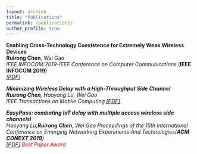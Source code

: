 ```yaml
---
layout: archive
title: "Publications"
permalink: /publications/
author_profile: true
---
```

<b>Enabling Cross-Technology Coexistence for Extremely Weak Wireless Devices</b> <br>
<b>Ruirong Chen</b>, Wei Gao <br>
<i>IEEE INFOCOM 2019-IEEE Conference on Computer Communications</i> (<b>IEEE INFOCOM 2019</b>)<br>
<i>[[PDF]](https://ieeexplore.ieee.org/abstract/document/8737379)


<b>Minimizing Wireless Delay with a High-Throughput Side Channel</b> <br>
<b>Ruirong Chen</b>, Haoyang Lu, Wei Gao <br>
<i>IEEE Transactions on Mobile Computing</i> 
<i>[[PDF]](https://ieeexplore.ieee.org/abstract/document/8703101)


<b>EasyPass: combating IoT delay with multiple access wireless side channelsl</b> <br>
Haoyang Lu,<b>Ruirong Chen</b>, Wei Gao
<i>Proceedings of the 15th International Conference on Emerging Networking Experiments And Technologies(<b>ACM CONEXT 2019</b>)<br>
<i>[[PDF]](https://dl.acm.org/doi/abs/10.1145/3359989.3365421)
</i> <span style="color:red"> Best Paper Award </span>
